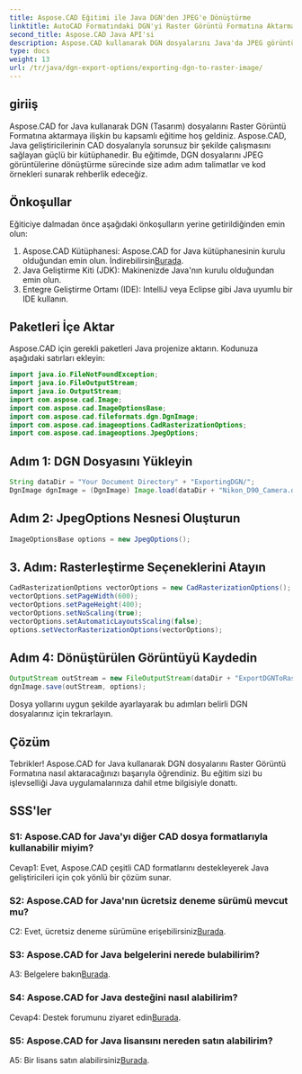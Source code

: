 ```yaml
---
title: Aspose.CAD Eğitimi ile Java DGN'den JPEG'e Dönüştürme
linktitle: AutoCAD Formatındaki DGN'yi Raster Görüntü Formatına Aktarma
second_title: Aspose.CAD Java API'si
description: Aspose.CAD kullanarak DGN dosyalarını Java'da JPEG görüntülere nasıl aktaracağınızı öğrenin. Bu adım adım eğitim, süreç boyunca size zahmetsizce rehberlik eder.
type: docs
weight: 13
url: /tr/java/dgn-export-options/exporting-dgn-to-raster-image/
---
```

## giriiş

Aspose.CAD for Java kullanarak DGN (Tasarım) dosyalarını Raster Görüntü Formatına aktarmaya ilişkin bu kapsamlı eğitime hoş geldiniz. Aspose.CAD, Java geliştiricilerinin CAD dosyalarıyla sorunsuz bir şekilde çalışmasını sağlayan güçlü bir kütüphanedir. Bu eğitimde, DGN dosyalarını JPEG görüntülerine dönüştürme sürecinde size adım adım talimatlar ve kod örnekleri sunarak rehberlik edeceğiz.

## Önkoşullar

Eğiticiye dalmadan önce aşağıdaki önkoşulların yerine getirildiğinden emin olun:
1.  Aspose.CAD Kütüphanesi: Aspose.CAD for Java kütüphanesinin kurulu olduğundan emin olun. İndirebilirsin[Burada](https://releases.aspose.com/cad/java/).
2. Java Geliştirme Kiti (JDK): Makinenizde Java'nın kurulu olduğundan emin olun.
3. Entegre Geliştirme Ortamı (IDE): IntelliJ veya Eclipse gibi Java uyumlu bir IDE kullanın.

## Paketleri İçe Aktar

Aspose.CAD için gerekli paketleri Java projenize aktarın. Kodunuza aşağıdaki satırları ekleyin:

```java
import java.io.FileNotFoundException;
import java.io.FileOutputStream;
import java.io.OutputStream;
import com.aspose.cad.Image;
import com.aspose.cad.ImageOptionsBase;
import com.aspose.cad.fileformats.dgn.DgnImage;
import com.aspose.cad.imageoptions.CadRasterizationOptions;
import com.aspose.cad.imageoptions.JpegOptions;
```

## Adım 1: DGN Dosyasını Yükleyin

```java
String dataDir = "Your Document Directory" + "ExportingDGN/";
DgnImage dgnImage = (DgnImage) Image.load(dataDir + "Nikon_D90_Camera.dgn");
```

## Adım 2: JpegOptions Nesnesi Oluşturun

```java
ImageOptionsBase options = new JpegOptions();
```

## 3. Adım: Rasterleştirme Seçeneklerini Atayın

```java
CadRasterizationOptions vectorOptions = new CadRasterizationOptions();
vectorOptions.setPageWidth(600);
vectorOptions.setPageHeight(400);
vectorOptions.setNoScaling(true);
vectorOptions.setAutomaticLayoutsScaling(false);
options.setVectorRasterizationOptions(vectorOptions);
```

## Adım 4: Dönüştürülen Görüntüyü Kaydedin

```java
OutputStream outStream = new FileOutputStream(dataDir + "ExportDGNToRasterImage_Out.jpg");
dgnImage.save(outStream, options);
```

Dosya yollarını uygun şekilde ayarlayarak bu adımları belirli DGN dosyalarınız için tekrarlayın.

## Çözüm

Tebrikler! Aspose.CAD for Java kullanarak DGN dosyalarını Raster Görüntü Formatına nasıl aktaracağınızı başarıyla öğrendiniz. Bu eğitim sizi bu işlevselliği Java uygulamalarınıza dahil etme bilgisiyle donattı.

## SSS'ler

### S1: Aspose.CAD for Java'yı diğer CAD dosya formatlarıyla kullanabilir miyim?

Cevap1: Evet, Aspose.CAD çeşitli CAD formatlarını destekleyerek Java geliştiricileri için çok yönlü bir çözüm sunar.

### S2: Aspose.CAD for Java'nın ücretsiz deneme sürümü mevcut mu?

 C2: Evet, ücretsiz deneme sürümüne erişebilirsiniz[Burada](https://releases.aspose.com/).

### S3: Aspose.CAD for Java belgelerini nerede bulabilirim?

 A3: Belgelere bakın[Burada](https://reference.aspose.com/cad/java/).

### S4: Aspose.CAD for Java desteğini nasıl alabilirim?

 Cevap4: Destek forumunu ziyaret edin[Burada](https://forum.aspose.com/c/cad/19).

### S5: Aspose.CAD for Java lisansını nereden satın alabilirim?

 A5: Bir lisans satın alabilirsiniz[Burada](https://purchase.aspose.com/buy).